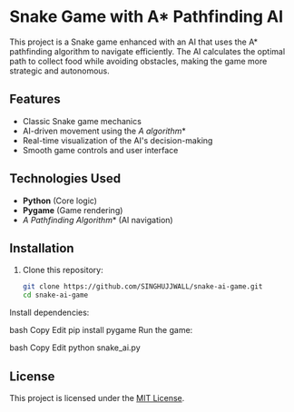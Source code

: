 # Snake Game with A* Pathfinding AI

This project is a Snake game enhanced with an AI that uses the A* pathfinding algorithm to navigate efficiently. The AI calculates the optimal path to collect food while avoiding obstacles, making the game more strategic and autonomous.

## Features
- Classic Snake game mechanics
- AI-driven movement using the **A* algorithm**
- Real-time visualization of the AI's decision-making
- Smooth game controls and user interface

## Technologies Used
- **Python** (Core logic)
- **Pygame** (Game rendering)
- **A* Pathfinding Algorithm** (AI navigation)

## Installation
1. Clone this repository:
   ```bash
   git clone https://github.com/SINGHUJJWALL/snake-ai-game.git
   cd snake-ai-game
Install dependencies:

bash
Copy
Edit
pip install pygame
Run the game:

bash
Copy
Edit
python snake_ai.py

## License

This project is licensed under the [MIT License](LICENSE).
